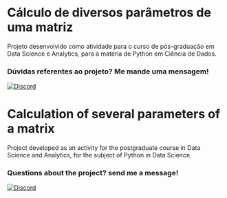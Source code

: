 # Cálculo de diversos parâmetros de uma matriz

Projeto desenvolvido como atividade para o curso de pós-graduação em Data Science e Analytics, para a matéria de Python em Ciência de Dados.

### Dúvidas referentes ao projeto? Me mande uma mensagem!

[![Discord](https://img.shields.io/badge/Discord-FFF?style=for-the-badge&logo=discord&logoColor=000)](https://www.discord.com/in/gfmgea/)

# Calculation of several parameters of a matrix

Project developed as an activity for the postgraduate course in Data Science and Analytics, for the subject of Python in Data Science.

### Questions about the project? send me a message!

[![Discord](https://img.shields.io/badge/Discord-FFF?style=for-the-badge&logo=discord&logoColor=000)](https://www.discord.com/in/gfmgea/)
